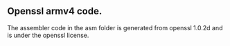 ## Openssl armv4 code.

The assembler code in the asm folder is generated from openssl 1.0.2d and is under the openssl license.

